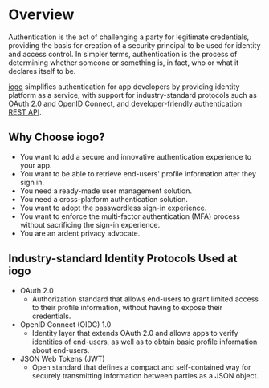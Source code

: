 # Overview

Authentication is the act of challenging a party for legitimate credentials, providing the basis for creation of a security principal to be used for identity and access control. In simpler terms, authentication is the process of determining whether someone or something is, in fact, who or what it declares itself to be.

[iogo](https://iogo.io) simplifies authentication for app developers by providing identity platform as a service, with support for industry-standard protocols such as OAuth 2.0 and OpenID Connect, and developer-friendly authentication [REST API](endpoints.md).

## Why Choose iogo?

- You want to add a secure and innovative authentication experience to your app.
- You want to be able to retrieve end-users' profile information after they sign in.
- You need a ready-made user management solution.
- You need a cross-platform authentication solution.
- You want to adopt the passwordless sign-in experience.
- You want to enforce the multi-factor authentication (MFA) process without sacrificing the sign-in experience.
- You are an ardent privacy advocate.

## Industry-standard Identity Protocols Used at iogo

- OAuth 2.0
  - Authorization standard that allows end-users to grant limited access to their profile information, without having to expose their credentials.
- OpenID Connect (OIDC) 1.0
  - Identity layer that extends OAuth 2.0 and allows apps to verify identities of end-users, as well as to obtain basic profile information about end-users.
- JSON Web Tokens (JWT)
  - Open standard that defines a compact and self-contained way for securely transmitting information between parties as a JSON object.
